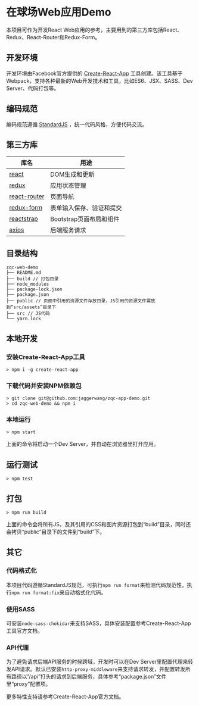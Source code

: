 # 在球场Web应用Demo

本项目可作为开发React Web应用的参考，主要用到的第三方库包括React、Redux、React-Router和Redux-Form。

## 开发环境

开发环境由Facebook官方提供的 [Create-React-App](https://github.com/facebookincubator/create-react-app) 工具创建。该工具基于Webpack，支持各种最新的Web开发技术和工具，比如ES6、JSX、SASS、Dev Server、代码打包等。

## 编码规范

编码规范遵循 [StandardJS](https://standardjs.com/readme-zhcn.html) ，统一代码风格，方便代码交流。

## 第三方库

|库名|用途|
|-------|-----------|
|[react](https://github.com/facebook/react)|DOM生成和更新|
|[redux](http://redux.js.org/)|应用状态管理|
|[react-router](https://github.com/ReactTraining/react-router)|页面导航|
|[redux-form](https://github.com/erikras/redux-form/)|表单输入保存、验证和提交|
|[reactstrap](https://github.com/reactstrap/reactstrap)|Bootstrap页面布局和组件|
|[axios](https://github.com/axios/axios)|后端服务请求|

## 目录结构

```
zqc-web-demo
├── README.md
├── build // 打包目录
├── node_modules
├── package-lock.json
├── package.json
├── public // 页面中引用的资源文件存放目录，JS引用的资源文件需放到“src/assets”目录下
├── src // JS代码
└── yarn.lock
```

## 本地开发

### 安装Create-React-App工具

```
> npm i -g create-react-app
```

### 下载代码并安装NPM依赖包

```
> git clone git@github.com:jaggerwang/zqc-app-demo.git
> cd zqc-web-demo && npm i
```

### 本地运行

```
> npm start
```
上面的命令将启动一个Dev Server，并自动在浏览器里打开应用。

## 运行测试

```
> npm test
```

## 打包

```
> npm run build
```
上面的命令会将所有JS，及其引用的CSS和图片资源打包到“build”目录，同时还会拷贝“public”目录下的文件到“build”下。

## 其它

### 代码格式化

本项目代码遵循StandardJS规范，可执行`npm run format`来检测代码规范性，执行`npm run format:fix`来自动格式化代码。

### 使用SASS

可安装`node-sass-chokidar`来支持SASS，具体安装配置参考Create-React-App工具官方文档。

### API代理
为了避免请求后端API服务的时候跨域，开发时可以在Dev Server里配置代理来转发API请求。默认已安装`http-proxy-middleware`来支持请求转发，并配置转发所有路径以“/api”打头的请求到后端服务，具体参考“package.json”文件里“proxy”配置项。

更多特性支持请参考Create-React-App官方文档。
